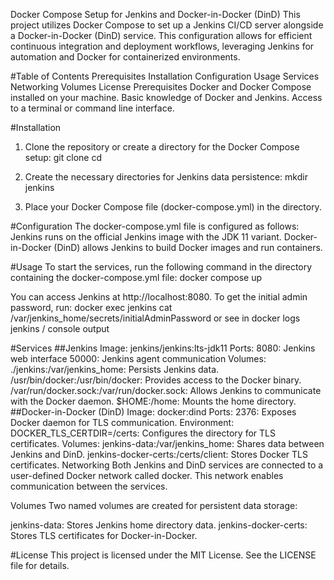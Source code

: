 Docker Compose Setup for Jenkins and Docker-in-Docker (DinD)
This project utilizes Docker Compose to set up a Jenkins CI/CD server alongside a Docker-in-Docker (DinD) service. This configuration allows for efficient continuous integration and deployment workflows, leveraging Jenkins for automation and Docker for containerized environments.

#Table of Contents
Prerequisites
Installation
Configuration
Usage
Services
Networking
Volumes
License
Prerequisites
Docker and Docker Compose installed on your machine.
Basic knowledge of Docker and Jenkins.
Access to a terminal or command line interface.

#Installation
1. Clone the repository or create a directory for the Docker Compose setup:
git clone <repository-url>
cd <directory>

2. Create the necessary directories for Jenkins data persistence:
mkdir jenkins
3. Place your Docker Compose file (docker-compose.yml) in the directory.

#Configuration
The docker-compose.yml file is configured as follows:
Jenkins runs on the official Jenkins image with the JDK 11 variant.
Docker-in-Docker (DinD) allows Jenkins to build Docker images and run containers.

#Usage
To start the services, run the following command in the directory containing the docker-compose.yml file:
docker compose up

You can access Jenkins at http://localhost:8080. To get the initial admin password, run:
docker exec jenkins cat /var/jenkins_home/secrets/initialAdminPassword
or see in docker logs jenkins / console output 

#Services
##Jenkins
Image: jenkins/jenkins:lts-jdk11
Ports:
8080: Jenkins web interface
50000: Jenkins agent communication
Volumes:
./jenkins:/var/jenkins_home: Persists Jenkins data.
/usr/bin/docker:/usr/bin/docker: Provides access to the Docker binary.
/var/run/docker.sock:/var/run/docker.sock: Allows Jenkins to communicate with the Docker daemon.
$HOME:/home: Mounts the home directory.
##Docker-in-Docker (DinD)
Image: docker:dind
Ports:
2376: Exposes Docker daemon for TLS communication.
Environment:
DOCKER_TLS_CERTDIR=/certs: Configures the directory for TLS certificates.
Volumes:
jenkins-data:/var/jenkins_home: Shares data between Jenkins and DinD.
jenkins-docker-certs:/certs/client: Stores Docker TLS certificates.
Networking
Both Jenkins and DinD services are connected to a user-defined Docker network called docker. This network enables communication between the services.

Volumes
Two named volumes are created for persistent data storage:

jenkins-data: Stores Jenkins home directory data.
jenkins-docker-certs: Stores TLS certificates for Docker-in-Docker.

#License
This project is licensed under the MIT License. See the LICENSE file for details.
